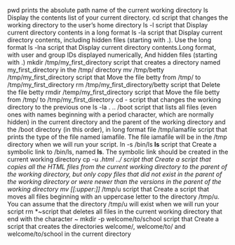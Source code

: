 pwd prints the absolute path name of the current working directory
ls Display the contents list of your current directory.
cd script that changes the working directory to the user’s home directory
ls -l script that Display current directory contents in a long format
ls -la script that Display current directory contents, including hidden files (starting with .). Use the long format
ls -lna script that Display current directory contents.Long format, with user and group IDs displayed numerically, And hidden files (starting with .)
mkdir /tmp/my_first_directory script that creates a directory named my_first_directory in the /tmp/ directory
mv /tmp/betty /tmp/my_first_directory script that Move the file betty from /tmp/ to /tmp/my_first_directory
rm /tmp/my_first_directory/betty script that Delete the file betty
rmdir /temp/my_first_directory script that Move the file betty from /tmp/ to /tmp/my_first_directory
cd - script that changes the working directory to the previous one
ls -la . .. /boot script that lists all files (even ones with names beginning with a period character, which are normally hidden) in the current directory and the parent of the working directory and the /boot directory (in this order), in long format
file /tmp/iamafile script that prints the type of the file named iamafile. The file iamafile will be in the /tmp directory when we will run your script.
ln -s /bin/ls __ls__ script that Create a symbolic link to /bin/ls, named __ls__. The symbolic link should be created in the current working directory
cp -u *.html ../ script that Create a script that copies all the HTML files from the current working directory to the parent of the working directory, but only copy files that did not exist in the parent of the working directory or were newer than the versions in the parent of the working directory
mv [[:upper:]]* /tmp/u script that Create a script that moves all files beginning with an uppercase letter to the directory /tmp/u. You can assume that the directory /tmp/u will exist when we will run your script
rm *~script that deletes all files in the current working directory that end with the character ~
mkdir -p welcome/to/school script that Create a script that creates the directories welcome/, welcome/to/ and welcome/to/school in the current directory
